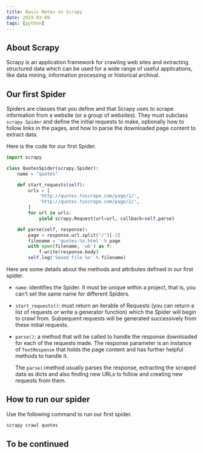 ```yaml
---
title: Basic Notes on Scrapy
date: 2019-03-09
tags: [python]
---
```


## About Scrapy

Scrapy is an application framework for crawling web sites and extracting structured data which can be used for a wide range of useful applications, like data mining, information processing or historical archival.

## Our first Spider

Spiders are classes that you define and that Scrapy uses to scrape information from a website (or a group of websites). They must subclass `scrapy.Spider` and define the initial requests to make, optionally how to follow links in the pages, and how to parse the downloaded page content to extract data.

Here is the code for our first Spider.

<!-- more --> 

```python
import scrapy

class QuotesSpider(scrapy.Spider):
    name = "quotes"

    def start_requests(self):
        urls = [
            'http://quotes.toscrape.com/page/1/',
            'http://quotes.toscrape.com/page/2/',
        ]
        for url in urls:
            yield scrapy.Request(url=url, callback=self.parse)

    def parse(self, response):
        page = response.url.split("/")[-2]
        filename = 'quotes-%s.html' % page
        with open(filename, 'wb') as f:
            f.write(response.body)
        self.log('Saved file %s' % filename)
```

Here are some details about the methods and attributes defined in our first spider.

- `name`: identifies the Spider. It must be unique within a project, that is, you can’t set the same name for different Spiders.

- `start_requests()`: must return an iterable of Requests (you can return a list of requests or write a generator function) which the Spider will begin to crawl from. Subsequent requests will be generated successively from these initial requests.

- `parse()`: a method that will be called to handle the response downloaded for each of the requests made. The response parameter is an instance of `TextResponse` that holds the page content and has further helpful methods to handle it.

  The `parse()`method usually parses the response, extracting the scraped data as dicts and also finding new URLs to follow and creating new requests from them.

## How to run our spider

Use the following command to run our first spider.

```python
scrapy crawl quotes
```

## To be continued